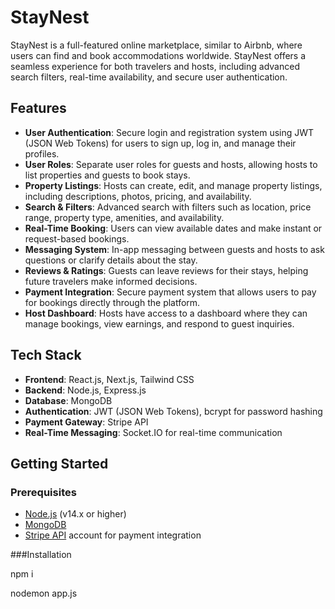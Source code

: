 # StayNest

StayNest is a full-featured online marketplace, similar to Airbnb, where users can find and book accommodations worldwide. StayNest offers a seamless experience for both travelers and hosts, including advanced search filters, real-time availability, and secure user authentication.

## Features

- **User Authentication**: Secure login and registration system using JWT (JSON Web Tokens) for users to sign up, log in, and manage their profiles.
- **User Roles**: Separate user roles for guests and hosts, allowing hosts to list properties and guests to book stays.
- **Property Listings**: Hosts can create, edit, and manage property listings, including descriptions, photos, pricing, and availability.
- **Search & Filters**: Advanced search with filters such as location, price range, property type, amenities, and availability.
- **Real-Time Booking**: Users can view available dates and make instant or request-based bookings.
- **Messaging System**: In-app messaging between guests and hosts to ask questions or clarify details about the stay.
- **Reviews & Ratings**: Guests can leave reviews for their stays, helping future travelers make informed decisions.
- **Payment Integration**: Secure payment system that allows users to pay for bookings directly through the platform.
- **Host Dashboard**: Hosts have access to a dashboard where they can manage bookings, view earnings, and respond to guest inquiries.



## Tech Stack

- **Frontend**: React.js, Next.js, Tailwind CSS
- **Backend**: Node.js, Express.js
- **Database**: MongoDB
- **Authentication**: JWT (JSON Web Tokens), bcrypt for password hashing
- **Payment Gateway**: Stripe API
- **Real-Time Messaging**: Socket.IO for real-time communication


## Getting Started

### Prerequisites

- [Node.js](https://nodejs.org/en/) (v14.x or higher)
- [MongoDB](https://www.mongodb.com/)
- [Stripe API](https://stripe.com/) account for payment integration

###Installation

npm i


nodemon app.js

